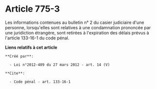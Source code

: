 # Article 775-3

Les informations contenues au bulletin n° 2 du casier judiciaire d'une personne, lorsqu'elles sont relatives à une
condamnation prononcée par une juridiction étrangère, sont retirées à l'expiration des délais prévus à l'article 133-16-1 du
code pénal.

**Liens relatifs à cet article**

	**Créé par**:

	  - Loi n°2012-409 du 27 mars 2012 - art. 14 (V)

	**Cite**:

	  - Code pénal - art. 133-16-1
